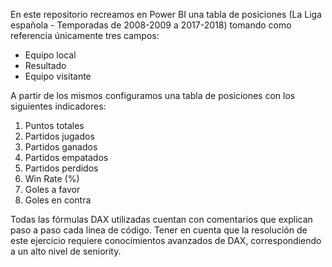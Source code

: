 En este repositorio recreamos en Power BI una tabla de posiciones (La Liga española - Temporadas de 2008-2009 a 2017-2018) tomando como referencia únicamente tres campos:
- Equipo local
- Resultado
- Equipo visitante

A partir de los mismos configuramos una tabla de posiciones con los siguientes indicadores:
1. Puntos totales
2. Partidos jugados
3. Partidos ganados
4. Partidos empatados
5. Partidos perdidos
6. Win Rate (%)
7. Goles a favor
8. Goles en contra

Todas las fórmulas DAX utilizadas cuentan con comentarios que explican paso a paso cada línea de código.
Tener en cuenta que la resolución de este ejercicio requiere conocimientos avanzados de DAX, correspondiendo a un alto nivel de seniority.
